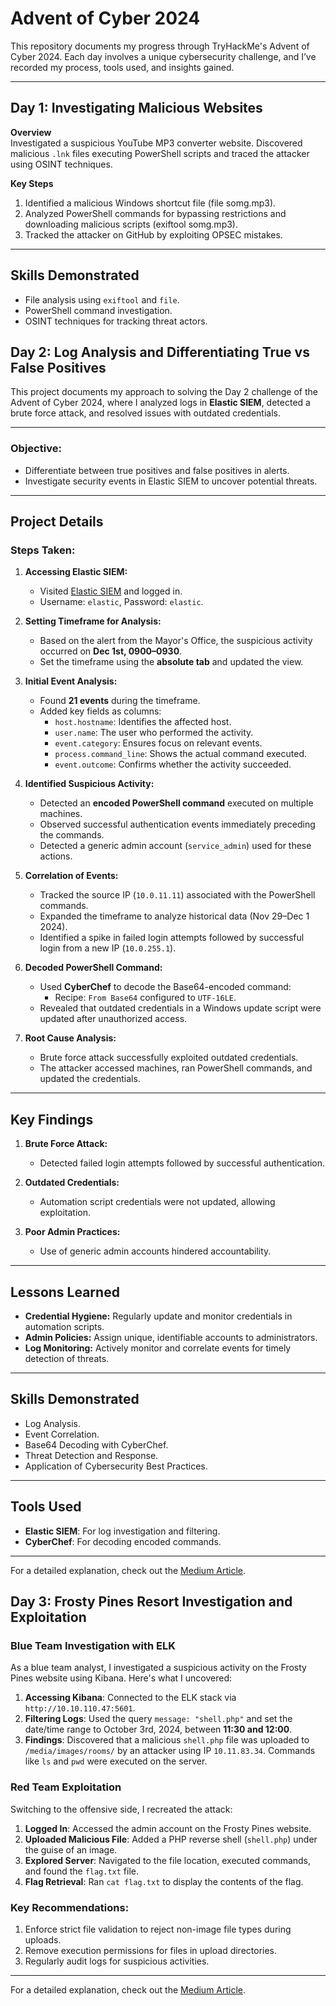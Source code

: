 # Advent of Cyber 2024

This repository documents my progress through TryHackMe's Advent of Cyber 2024. Each day involves a unique cybersecurity challenge, and I’ve recorded my process, tools used, and insights gained.

---

## Day 1: Investigating Malicious Websites

**Overview**  
Investigated a suspicious YouTube MP3 converter website. Discovered malicious `.lnk` files executing PowerShell scripts and traced the attacker using OSINT techniques.

**Key Steps**  
1. Identified a malicious Windows shortcut file (file somg.mp3).
2. Analyzed PowerShell commands for bypassing restrictions and downloading malicious scripts (exiftool somg.mp3).
3. Tracked the attacker on GitHub by exploiting OPSEC mistakes.


---

## Skills Demonstrated
- File analysis using `exiftool` and `file`.
- PowerShell command investigation.
- OSINT techniques for tracking threat actors.


## Day 2: Log Analysis and Differentiating True vs False Positives

This project documents my approach to solving the Day 2 challenge of the Advent of Cyber 2024, where I analyzed logs in **Elastic SIEM**, detected a brute force attack, and resolved issues with outdated credentials.

---
 
### **Objective:**  
- Differentiate between true positives and false positives in alerts.  
- Investigate security events in Elastic SIEM to uncover potential threats.  

---

## **Project Details**  

### **Steps Taken:**  

1. **Accessing Elastic SIEM:**  
   - Visited [Elastic SIEM](https://10-10-254-213.p.thmlabs.com) and logged in.  
   - Username: `elastic`, Password: `elastic`.  

2. **Setting Timeframe for Analysis:**  
   - Based on the alert from the Mayor's Office, the suspicious activity occurred on **Dec 1st, 0900–0930**.  
   - Set the timeframe using the **absolute tab** and updated the view.  

3. **Initial Event Analysis:**  
   - Found **21 events** during the timeframe.  
   - Added key fields as columns:  
     - `host.hostname`: Identifies the affected host.  
     - `user.name`: The user who performed the activity.  
     - `event.category`: Ensures focus on relevant events.  
     - `process.command_line`: Shows the actual command executed.  
     - `event.outcome`: Confirms whether the activity succeeded.  

4. **Identified Suspicious Activity:**  
   - Detected an **encoded PowerShell command** executed on multiple machines.  
   - Observed successful authentication events immediately preceding the commands.  
   - Detected a generic admin account (`service_admin`) used for these actions.  

5. **Correlation of Events:**  
   - Tracked the source IP (`10.0.11.11`) associated with the PowerShell commands.  
   - Expanded the timeframe to analyze historical data (Nov 29–Dec 1 2024).  
   - Identified a spike in failed login attempts followed by successful login from a new IP (`10.0.255.1`).  

6. **Decoded PowerShell Command:**  
   - Used **CyberChef** to decode the Base64-encoded command:  
     - Recipe: `From Base64` configured to `UTF-16LE`.  
   - Revealed that outdated credentials in a Windows update script were updated after unauthorized access.  

7. **Root Cause Analysis:**  
   - Brute force attack successfully exploited outdated credentials.  
   - The attacker accessed machines, ran PowerShell commands, and updated the credentials.  

---

## **Key Findings**  
1. **Brute Force Attack:**  
   - Detected failed login attempts followed by successful authentication.  

2. **Outdated Credentials:**  
   - Automation script credentials were not updated, allowing exploitation.  

3. **Poor Admin Practices:**  
   - Use of generic admin accounts hindered accountability.  

---

## **Lessons Learned**  
- **Credential Hygiene:** Regularly update and monitor credentials in automation scripts.  
- **Admin Policies:** Assign unique, identifiable accounts to administrators.  
- **Log Monitoring:** Actively monitor and correlate events for timely detection of threats.  

---

## **Skills Demonstrated**  
- Log Analysis.  
- Event Correlation.  
- Base64 Decoding with CyberChef.  
- Threat Detection and Response.  
- Application of Cybersecurity Best Practices.  

---

## **Tools Used**  
- **Elastic SIEM**: For log investigation and filtering.  
- **CyberChef**: For decoding encoded commands.  

---

For a detailed explanation, check out the [Medium Article](https://medium.com/@cyberwitch/day-2-log-analysis-true-positive-vs-false-positive-advent-of-cyber-2024-df1f6ecf9f99).  


## Day 3: Frosty Pines Resort Investigation and Exploitation  

### Blue Team Investigation with ELK  
As a blue team analyst, I investigated a suspicious activity on the Frosty Pines website using Kibana. Here's what I uncovered:  
1. **Accessing Kibana**: Connected to the ELK stack via `http://10.10.110.47:5601`.  
2. **Filtering Logs**: Used the query `message: "shell.php"` and set the date/time range to October 3rd, 2024, between **11:30 and 12:00**.  
3. **Findings**: Discovered that a malicious `shell.php` file was uploaded to `/media/images/rooms/` by an attacker using IP `10.11.83.34`. Commands like `ls` and `pwd` were executed on the server.  

### Red Team Exploitation  
Switching to the offensive side, I recreated the attack:  
1. **Logged In**: Accessed the admin account on the Frosty Pines website.  
2. **Uploaded Malicious File**: Added a PHP reverse shell (`shell.php`) under the guise of an image.  
3. **Explored Server**: Navigated to the file location, executed commands, and found the `flag.txt` file.  
4. **Flag Retrieval**: Ran `cat flag.txt` to display the contents of the flag.  

### Key Recommendations:  
1. Enforce strict file validation to reject non-image file types during uploads.  
2. Remove execution permissions for files in upload directories.  
3. Regularly audit logs for suspicious activities.  

---

For a detailed explanation, check out the [Medium Article](https://medium.com/@cyberwitch/hi-there-in-this-post-im-excited-to-share-how-i-tackled-two-cybersecurity-challenges-involving-398294d476a2). 

